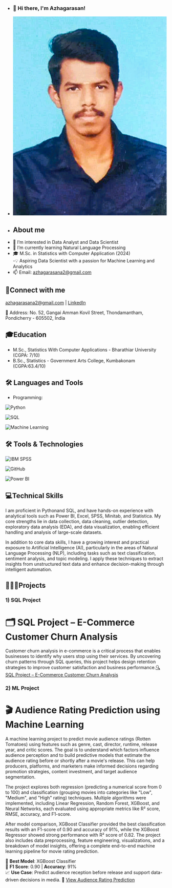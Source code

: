 - ### 👋 Hi there, I'm Azhagarasan!
- ![ Alt Text](https://raw.githubusercontent.com/AZHAGARASAN1910/AZHAGARASAN1910/ee4d4643f260d8204f1a656b85be0218bce4f5b0/azhagu%20photo.jpg)
- ## About me
- 👀 I’m interested in Data Analyst and Data Scientist
- 🌱 I’m currently learning Natural Language Processing
- 🎓 M.Sc. in Statistics with Computer Application (2024)  
-💡 Aspiring Data Scientist with a passion for Machine Learning and Analytics  
- 📫 Email: azhagarasana2@gmail.com

 ## 🔗Connect with me
  azhagarasana2@gmail.com | [LinkedIn](https://www.linkedin.com/in/azhagarasan1910/)

📍 Address: No. 52, Gangai Amman Kovil Street, Thondamantham, Pondicherry - 605502, India  

## 🎓Education
- M.Sc., Statistics With Computer Applications - Bharathiar University (CGPA: 7/10)
- B.Sc., Statistics - Government Arts College, Kumbakonam (CGPA:63.4/10)

 ## 🛠️ Languages and Tools
 
- Programming:
    
![Python](https://img.shields.io/badge/-Python-black?style=flat-square&logo=python)

![SQL](https://img.shields.io/badge/-SQL-black?style=flat-square&logo=mysql)

![Machine Learning](https://img.shields.io/badge/Machine%20Learning-brightgreen?style=for-the-badge&logo=ai)
    
 ## 🛠️ Tools & Technologies

![IBM SPSS](https://img.shields.io/badge/-IBM%20SPSS-blue?style=flat&logo=none)

![GitHub](https://img.shields.io/badge/-GitHub-181717?style=flat&logo=github&logoColor=white)

![Power BI](https://img.shields.io/badge/-Power%20BI-F2C811?style=flat&logo=power-bi&logoColor=black)

## 💻Technical Skills
I am proficient in Pythonand SQL, and have hands-on experience with analytical tools such as Power BI, Excel, SPSS, Minitab, and Statistica. My core strengths lie in data collection, data cleaning, outlier detection, exploratory data analysis (EDA), and data visualization, enabling efficient handling and analysis of large-scale datasets.

In addition to core data skills, I have a growing interest and practical exposure to Artificial Intelligence (AI), particularly in the areas of Natural Language Processing (NLP), including tasks such as text classification, sentiment analysis, and topic modeling. I apply these techniques to extract insights from unstructured text data and enhance decision-making through intelligent automation.

## 👨‍💻🚀Projects
### 1) SQL Project
 # 🗂️ SQL Project – E-Commerce Customer Churn Analysis
Customer churn analysis in e-commerce is a critical process that enables businesses to identify why users stop using their services. By uncovering churn patterns through SQL queries, this project helps design retention strategies to improve customer satisfaction and business performance.[🔍 SQL Project – E-Commerce Customer Churn Analysis](https://github.com/AZHAGARASAN1910/SQLPROJECT/blob/main/project.sql)


### 2) ML Project
# 🎬 Audience Rating Prediction using Machine Learning
A machine learning project to predict movie audience ratings (Rotten Tomatoes) using features such as genre, cast, director, runtime, release year, and critic scores. The goal is to understand which factors influence audience perception and to build predictive models that estimate the audience rating before or shortly after a movie's release. This can help producers, platforms, and marketers make informed decisions regarding promotion strategies, content investment, and target audience segmentation.

The project explores both regression (predicting a numerical score from 0 to 100) and classification (grouping movies into categories like "Low", "Medium", and "High" rating) techniques. Multiple algorithms were implemented, including Linear Regression, Random Forest, XGBoost, and Neural Networks, each evaluated using appropriate metrics like R² score, RMSE, accuracy, and F1-score.

After model comparison, XGBoost Classifier provided the best classification results with an F1-score of 0.90 and accuracy of 91%, while the XGBoost Regressor showed strong performance with R² score of 0.82. The project also includes data preprocessing, feature engineering, visualizations, and a breakdown of model insights, offering a complete end-to-end machine learning pipeline for movie rating prediction.

🚀 **Best Model**: XGBoost Classifier  
🎯 **F1 Score**: 0.90 | **Accuracy**: 91%  
📈 **Use Case**: Predict audience reception before release and support data-driven decisions in media.
🔗 [View Audience Rating Prediction ](https://github.com/AZHAGARASAN1910/ML-PROJECT/blob/main/Audience%20Rating%20Predict.ipynb)





       

  

<!---
AZHAGARASAN1910/AZHAGARASAN1910 is a ✨ special ✨ repository because its `README.md` (this file) appears on your GitHub profile.
You can click the Preview link to take a look at your changes.
--->
